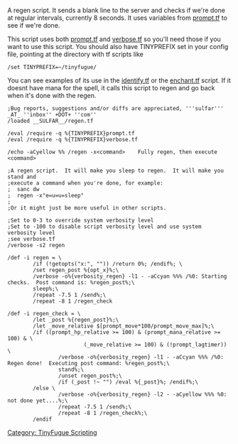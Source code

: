 A regen script. It sends a blank line to the server and checks if we're
done at regular intervals, currently 8 seconds. It uses variables from
[prompt.tf](prompt.tf "wikilink") to see if we're done.

This script uses both [prompt.tf](prompt.tf "wikilink") and
[verbose.tf](verbose.tf "wikilink") so you'll need those if you want to
use this script. You should also have TINYPREFIX set in your config
file, pointing at the directory with tf scripts like

    /set TINYPREFIX=~/tinyfugue/

You can see examples of its use in the
[identify.tf](identify.tf "wikilink") or the
[enchant.tf](enchant.tf "wikilink") script. If it doesnt have mana for
the spell, it calls this script to regen and go back when it's done with
the regen.

    ;Bug reports, suggestions and/or diffs are appreciated, '''sulfar''' _AT_ ''inbox'' +DOT+ ''com''
    /loaded __SULFAR__/regen.tf

    /eval /require -q %{TINYPREFIX}prompt.tf
    /eval /require -q %{TINYPREFIX}verbose.tf

    /echo -aCyellow %% /regen -x<command>    Fully regen, then execute <command>

    ;A regen script.  It will make you sleep to regen.  It will make you stand and
    ;execute a command when you're done, for example:
    ;  sanc dw
    ;  regen -x"e=u=u=sleep"
    ;
    ;Or it might just be more useful in other scripts.

    ;Set to 0-3 to override system verbosity level
    ;Set to -100 to disable script verbosity level and use system verbosity level
    ;see verbose.tf
    /verbose -s2 regen

    /def -i regen = \
            /if (!getopts("x:", "")) /return 0%; /endif%; \
            /set regen_post %{opt_x}%;\
            /verbose -o%{verbosity_regen} -l1 - -aCcyan %%% /%0: Starting checks.  Post command is: %regen_post%;\
            sleep%;\
            /repeat -7.5 1 /send%;\
            /repeat -8 1 /regen_check

    /def -i regen_check = \
            /let _post %{regen_post}%;\
            /let _move_relative $[prompt_move*100/prompt_move_max]%;\
            /if ((prompt_hp_relative >= 100) & (prompt_mana_relative >= 100) & \
                            (_move_relative >= 100) & (!prompt_lagtimer)) \
                    /verbose -o%{verbosity_regen} -l1 - -aCcyan %%% /%0: Regen done!  Executing post command: %regen_post%;\
                    stand%;\
                    /unset regen_post%;\
                    /if (_post !~ "") /eval %{_post}%; /endif%;\
            /else \
                    /verbose -o%{verbosity_regen} -l2 - -aCyellow %%% %0: not done yet....%;\
                    /repeat -7.5 1 /send%;\
                    /repeat -8 1 /regen_check%;\
            /endif

[Category: TinyFugue
Scripting](Category:_TinyFugue_Scripting "wikilink")

